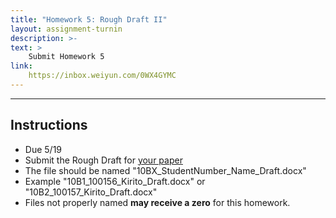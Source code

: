 ```yaml
---
title: "Homework 5: Rough Draft II"
layout: assignment-turnin
description: >-
text: >
    Submit Homework 5
link: 
    https://inbox.weiyun.com/0WX4GYMC
---
```

---
## Instructions
- Due 5/19
- Submit the Rough Draft for [your paper](/sks/spring2024/10B-english/assignment3)
- The file should be named "10BX_StudentNumber_Name_Draft.docx"
- Example "10B1_100156_Kirito_Draft.docx" or "10B2_100157_Kirito_Draft.docx"
- Files not properly named **may receive a zero** for this homework. 

